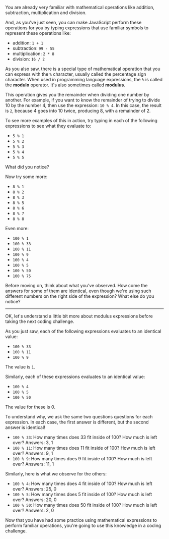 You are already very familiar with mathematical operations like addition, subtraction, multiplication and division. 

And, as you've just seen, you can make JavaScript perform these operations for you by typing expressions that use familiar symbols to represent these operations like:

<ul>
  <li>addition: <code>1 + 1</code></li>
  <li>subtraction: <code>99 - 55</code></li>
  <li>multiplication: <code>2 * 8</code></li>
  <li>division: <code>16 / 2</code></li>
</ul>  

As you also saw, there is a special type of mathematical operation that you can express with the <code>%</code> character, usually called the percentage sign character. When used in programming language expressions, the <code>%</code> is called the <b>modulo</b> operator. It's also sometimes called <b>modulus</b>. 

This operation gives you the remainder when dividing one number by another. For example, if you want to know the remainder of trying to divide 10 by the number 4, then use the expression: <code>10 % 4</code>. In this case, the result is <code>2</code>, because 4 goes into 10 twice, producing 8, with a remainder of 2.

To see more examples of this in action, try typing in each of the following expressions to see what they evaluate to:

<ul>
  <li><code>5 % 1</code></li>
  <li><code>5 % 2</code></li>
  <li><code>5 % 3</code></li>
  <li><code>5 % 4</code></li>
  <li><code>5 % 5</code></li>
</ul>

What did you notice?

Now try some more:

<ul>
  <li><code>8 % 1</code></li>
  <li><code>8 % 2</code></li>
  <li><code>8 % 3</code></li>
  <li><code>8 % 5</code></li>
  <li><code>8 % 6</code></li>
  <li><code>8 % 7</code></li>
  <li><code>8 % 8</code></li>    
</ul>

Even more:


<ul>
  <li><code>100 % 1</code></li>
  <li><code>100 % 33</code></li>
  <li><code>100 % 11</code></li>
  <li><code>100 % 9</code></li>  
  <li><code>100 % 4</code></li>
  <li><code>100 % 5</code></li>
  <li><code>100 % 50</code></li>
  <li><code>100 % 75</code></li>
</ul>

Before moving on, think about what you've observed. How come the answers for some of them are identical, even though we're using such different numbers on the right side of the expression? What else do you notice?

---
OK, let's understand a little bit more about modulus expressions before taking the next coding challenge.

As you just saw, each of the following expressions evaluates to an identical value:

<ul>
  <li><code>100 % 33</code></li>
  <li><code>100 % 11</code></li>
  <li><code>100 % 9</code></li>   
</ul>

The value is <code>1</code>.

Similarly, each of these expressions evaluates to an identical value:

<ul>
  <li><code>100 % 4</code></li>
  <li><code>100 % 5</code></li>
  <li><code>100 % 50</code></li>
</ul>

The value for these is 0.

To understand why, we ask the same two questions questions for each expression. In each case, the first answer is different, but the second answer is identical!

<ul>
  <li><code>100 % 33</code>: How many times does 33 fit inside of 100? How much is left over? Answers: 3, 1</li>
  <li><code>100 % 11</code>: How many times does 11 fit inside of 100? How much is left over? Answers: 9, 1</li>
  <li><code>100 % 9</code>: How many times does 9 fit inside of 100? How much is left over? Answers: 11, 1</li>
</ul>

Similarly, here is what we observe for the others:

<ul>
  <li><code>100 % 4</code>: How many times does 4 fit inside of 100? How much is left over? Answers: 25, 0</li>
  <li><code>100 % 5</code>: How many times does 5 fit inside of 100? How much is left over? Answers: 20, 0</li></li>
  <li><code>100 % 50</code>: How many times does 50 fit inside of 100? How much is left over? Answers: 2, 0</li></li>
</ul>

Now that you have had some practice using mathematical expressions to perform familiar operations, you're going to use this knowledge in a coding challenge.
